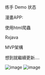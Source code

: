 ﻿练手 Demo 状态
 
漫畫APP:

使用html爬蟲

Rxjava

MVP架構

想到就繼續更新....

![image](https://github.com/mkjihu/BcManga/blob/master/1.gif)
![image](https://github.com/mkjihu/BcManga/blob/master/2.gif)
